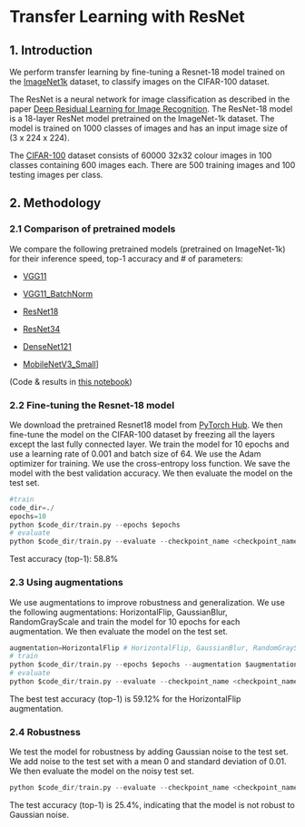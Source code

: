 # Transfer Learning with ResNet
## 1. Introduction
We perform transfer learning by fine-tuning a Resnet-18 model trained on the [ImageNet1k](https://huggingface.co/datasets/imagenet-1k) dataset, to classify images on the CIFAR-100 dataset. 

The ResNet is a neural network for image classification as described in the paper [Deep Residual Learning for Image Recognition](https://arxiv.org/abs/1512.03385). The ResNet-18 model is a 18-layer ResNet model pretrained on the ImageNet-1k dataset. The model is trained on 1000 classes of images and has an input image size of (3 x 224 x 224).

The [CIFAR-100](https://www.cs.toronto.edu/~kriz/cifar.html) dataset consists of 60000 32x32 colour images in 100 classes containing 600 images each. There are 500 training images and 100 testing images per class. 

## 2. Methodology

### 2.1 Comparison of pretrained models
We compare the following pretrained models (pretrained on ImageNet-1k) for their inference speed, top-1 accuracy and # of parameters:

- [VGG11](https://pytorch.org/vision/main/models/generated/torchvision.models.vgg11.html)

- [VGG11_BatchNorm](https://pytorch.org/vision/main/models/generated/torchvision.models.vgg11_bn.html)
- [ResNet18](https://pytorch.org/vision/main/models/generated/torchvision.models.resnet18.html)
- [ResNet34](https://pytorch.org/vision/main/models/generated/torchvision.models.resnet34.html)
- [DenseNet121](https://pytorch.org/vision/main/models/generated/torchvision.models.densenet121.html)
- [MobileNetV3_Small](https://pytorch.org/vision/main/models/generated/torchvision.models.mobilenet_v3_small.html)] 

(Code & results in [this notebook](./code/model_comparison.ipynb))

### 2.2 Fine-tuning the Resnet-18 model
We download the pretrained Resnet18 model from [PyTorch Hub](https://pytorch.org/hub/pytorch_vision_resnet/). We then fine-tune the model on the CIFAR-100 dataset by freezing all the layers except the last fully connected layer. We train the model for 10 epochs and use a learning rate of 0.001 and batch size of 64. We use the Adam optimizer for training. We use the cross-entropy loss function. We save the model with the best validation accuracy. We then evaluate the model on the test set.

```python
#train
code_dir=./
epochs=10
python $code_dir/train.py --epochs $epochs
# evaluate
python $code_dir/train.py --evaluate --checkpoint_name <checkpoint_name>
```

Test accuracy (top-1): 58.8%

### 2.3 Using augmentations
We use augmentations to improve robustness and generalization. We use the following augmentations: HorizontalFlip, GaussianBlur, RandomGrayScale and train the model for 10 epochs for each augmentation. We then evaluate the model on the test set. 

```python
augmentation=HorizontalFlip # HorizontalFlip, GaussianBlur, RandomGrayScale, None
# train
python $code_dir/train.py --epochs $epochs --augmentation $augmentation
# evaluate
python $code_dir/train.py --evaluate --checkpoint_name <checkpoint_name>
```
The best test accuracy (top-1) is 59.12% for the HorizontalFlip augmentation.

### 2.4 Robustness
We test the model for robustness by adding Gaussian noise to the test set. We add noise to the test set with a mean 0 and standard deviation of 0.01. We then evaluate the model on the noisy test set. 

```python
python $code_dir/train.py --evaluate --checkpoint_name <checkpoint_name> --test_noise
```

The test accuracy (top-1) is 25.4%, indicating that the model is not robust to Gaussian noise.